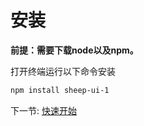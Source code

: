 # 安装

**前提：需要下载node以及npm。**

打开终端运行以下命令安装

```bash
npm install sheep-ui-1
```





下一节: [快速开始](#/doc/quickquickStart)

